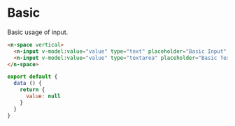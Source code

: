 # Basic

Basic usage of input.

```html
<n-space vertical>
  <n-input v-model:value="value" type="text" placeholder="Basic Input" />
  <n-input v-model:value="value" type="textarea" placeholder="Basic Textarea" />
</n-space>
```

```js
export default {
  data () {
    return {
      value: null
    }
  }
}
```
